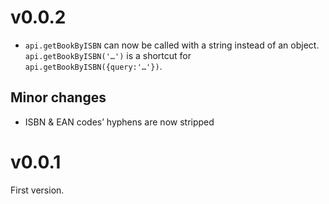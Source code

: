 v0.0.2
======

- `api.getBookByISBN` can now be called with a string instead of an object.
  `api.getBookByISBN('…')` is a shortcut for `api.getBookByISBN({query:'…'})`.


Minor changes
-------------

- ISBN & EAN codes’ hyphens are now stripped


v0.0.1
======

First version.

